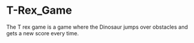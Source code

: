 # T-Rex_Game
The T rex game is a game where the Dinosaur jumps over obstacles and gets a new score every time.
